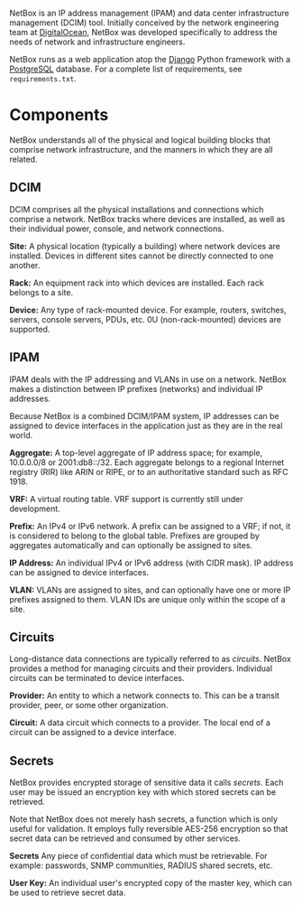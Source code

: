 NetBox is an IP address management (IPAM) and data center infrastructure management (DCIM) tool. Initially conceived by the network engineering team at [DigitalOcean](https://www.digitalocean.com/), NetBox was developed specifically to address the needs of network and infrastructure engineers.

NetBox runs as a web application atop the [Django](https://www.djangoproject.com/) Python framework with a [PostgreSQL](http://www.postgresql.org/) database. For a complete list of requirements, see `requirements.txt`.

# Components

NetBox understands all of the physical and logical building blocks that comprise network infrastructure, and the manners in which they are all related.

## DCIM

DCIM comprises all the physical installations and connections which comprise a network. NetBox tracks where devices are installed, as well as their individual power, console, and network connections.

**Site:** A physical location (typically a building) where network devices are installed. Devices in different sites cannot be directly connected to one another.

**Rack:** An equipment rack into which devices are installed. Each rack belongs to a site.

**Device:** Any type of rack-mounted device. For example, routers, switches, servers, console servers, PDUs, etc. 0U (non-rack-mounted) devices are supported.

## IPAM

IPAM deals with the IP addressing and VLANs in use on a network. NetBox makes a distinction between IP prefixes (networks) and individual IP addresses.

Because NetBox is a combined DCIM/IPAM system, IP addresses can be assigned to device interfaces in the application just as they are in the real world.

**Aggregate:** A top-level aggregate of IP address space; for example, 10.0.0.0/8 or 2001:db8::/32. Each aggregate belongs to a regional Internet registry (RIR) like ARIN or RIPE, or to an authoritative standard such as RFC 1918.

**VRF:** A virtual routing table. VRF support is currently still under development.

**Prefix:** An IPv4 or IPv6 network. A prefix can be assigned to a VRF; if not, it is considered to belong to the global table. Prefixes are grouped by aggregates automatically and can optionally be assigned to sites.

**IP Address:** An individual IPv4 or IPv6 address (with CIDR mask). IP address can be assigned to device interfaces.

**VLAN:** VLANs are assigned to sites, and can optionally have one or more IP prefixes assigned to them. VLAN IDs are unique only within the scope of a site.

## Circuits

Long-distance data connections are typically referred to as _circuits_. NetBox provides a method for managing circuits and their providers. Individual circuits can be terminated to device interfaces.

**Provider:** An entity to which a network connects to. This can be a transit provider, peer, or some other organization.

**Circuit:** A data circuit which connects to a provider. The local end of a circuit can be assigned to a device interface.

## Secrets

NetBox provides encrypted storage of sensitive data it calls _secrets_. Each user may be issued an encryption key with which stored secrets can be retrieved.

Note that NetBox does not merely hash secrets, a function which is only useful for validation. It employs fully reversible AES-256 encryption so that secret data can be retrieved and consumed by other services.

**Secrets** Any piece of confidential data which must be retrievable. For example: passwords, SNMP communities, RADIUS shared secrets, etc.

**User Key:** An individual user's encrypted copy of the master key, which can be used to retrieve secret data.
